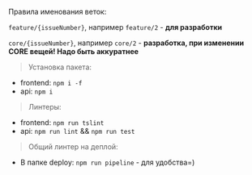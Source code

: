 Правила именования веток:

`feature/{issueNumber}`, например `feature/2` - **для разработки**

`core/{issueNumber}`, например `core/2` - **разработка, при изменении CORE вещей! Надо быть аккуратнее**

> Установка пакета: 
  - frontend: `npm i -f`
  - api: `npm i`

> Линтеры: 
  - frontend: `npm run tslint`
  - api: `npm run lint` && `npm run test`

> Общий линтер на деплой:
  - В папке deploy: `npm run pipeline` - для удобства=)